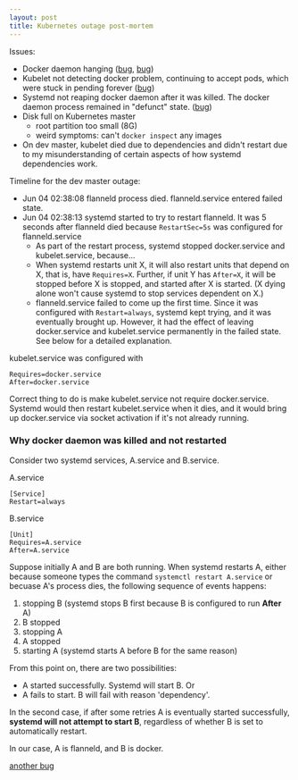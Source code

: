 ```yaml
---
layout: post
title: Kubernetes outage post-mortem
---
```

Issues:

- Docker daemon hanging ([bug](https://github.com/docker/docker/issues/5618),
  [bug](https://github.com/docker/docker/issues/9605))
- Kubelet not detecting docker problem, continuing to accept pods, which were stuck in pending
  forever ([bug](https://github.com/kubernetes/kubernetes/issues/17525))
- Systemd not reaping docker daemon after it was killed. The docker daemon process remained in
  "defunct" state. ([bug](https://bugzilla.redhat.com/show_bug.cgi?id=958505))
- Disk full on Kubernetes master
  - root partition too small (8G)
  - weird symptoms: can't `docker inspect` any images
- On dev master, kubelet died due to dependencies and didn't restart due to my misunderstanding of certain aspects of how systemd dependencies work.

Timeline for the dev master outage:

- Jun 04 02:38:08 flanneld process died. flanneld.service entered failed state.
- Jun 04 02:38:13 systemd started to try to restart flanneld. It was 5 seconds after flanneld died because `RestartSec=5s` was configured for flanneld.service
  - As part of the restart process, systemd stopped docker.service and kubelet.service, because...
  - When systemd restarts unit X, it will also restart units that depend on X, that is, have `Requires=X`. Further, if unit Y has `After=X`, it will be stopped before X is stopped, and started after X is started. (X dying alone won't cause systemd to stop services dependent on X.)
  - flanneld.service failed to come up the first time. Since it was configured with `Restart=always`, systemd kept trying, and it was eventually brought up. However, it had the effect of leaving docker.service and kubelet.service permanently in the failed state. See below for a detailed explanation.

kubelet.service was configured with

```
Requires=docker.service
After=docker.service
```

Correct thing to do is make kubelet.service not require docker.service. Systemd would then restart kubelet.service when it dies, and it would bring up docker.service via socket activation if it's not already running.


### Why docker daemon was killed and not restarted

Consider two systemd services, A.service and B.service.

A.service

```
[Service]
Restart=always
```

B.service

```
[Unit]
Requires=A.service
After=A.service
```

Suppose initially A and B are both running. When systemd restarts A, either because someone types the command `systemctl restart A.service` or becuase A's process dies, the following sequence of events happens:

1. stopping B (systemd stops B first because B is configured to run <b>After</b> A)
2. B stopped
3. stopping A
4. A stopped
5. starting A (systemd starts A before B for the same reason)

From this point on, there are two possibilities:

- A started successfully. Systemd will start B. Or
- A fails to start. B will fail with reason 'dependency'.

In the second case, if after some retries A is eventually started successfully, <b>systemd will not attempt to start B</b>, regardless of whether B is set to automatically restart.

In our case, A is flanneld, and B is docker.


[another bug](https://github.com/kubernetes/kubernetes/issues/20096)
